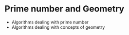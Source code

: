 # Prime number and Geometry

- Algorithms dealing with prime number
- Algorithms dealing with concepts of geometry